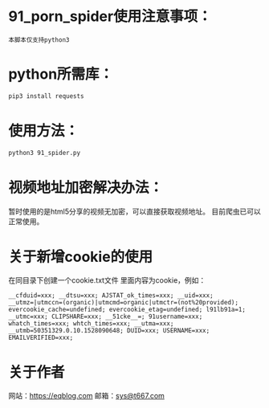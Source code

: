 # 91_porn_spider使用注意事项：
`本脚本仅支持python3`
# python所需库：
```bash
pip3 install requests
```
# 使用方法：
```bash
python3 91_spider.py
```
# 视频地址加密解决办法：
暂时使用的是html5分享的视频无加密，可以直接获取视频地址。
目前爬虫已可以正常使用。


# 关于新增cookie的使用
在同目录下创建一个cookie.txt文件
里面内容为cookie，例如：
```
__cfduid=xxx; __dtsu=xxx; AJSTAT_ok_times=xxx; __uid=xxx; __utmz=|utmccn=(organic)|utmcmd=organic|utmctr=(not%20provided); evercookie_cache=undefined; evercookie_etag=undefined; l91lb91a=1; __utmc=xxx; CLIPSHARE=xxx; __51cke__=; 91username=xxx; whatch_times=xxx; whtch_times=xxx; __utma=xxx; __utmb=50351329.0.10.1528090648; DUID=xxx; USERNAME=xxx; EMAILVERIFIED=xxx;
```

# 关于作者
网站：https://eqblog.com
邮箱：sys@t667.com
